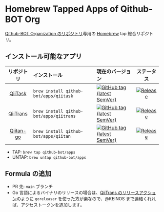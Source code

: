 # Homebrew Tapped Apps of Qithub-BOT Org

[Qithub-BOT Organization のリポジトリ](https://github.com/Qithub-BOT)専用の [Homebrew](https://brew.sh/index_ja) tap 総合リポジトリ。

## インストール可能なアプリ

| リポジトリ | インストール | 現在のバージョン | ステータス |
| :--: | :--- | :--- | :--: |
[QiiTask](https://github.com/Qithub-BOT/QiiTask) | `brew install qithub-bot/apps/qiitask` | [![GitHub tag (latest SemVer)](https://img.shields.io/github/v/tag/Qithub-BOT/QiiTask)](https://github.com/Qithub-BOT/QiiTask/releases) | [![Release](https://github.com/Qithub-BOT/QiiTask/actions/workflows/release_bin.yaml/badge.svg)](https://github.com/Qithub-BOT/QiiTask/actions/workflows/release_bin.yaml)
[QiiTrans](https://github.com/Qithub-BOT/QiiTrans) | `brew install qithub-bot/apps/qiitrans` | [![GitHub tag (latest SemVer)](https://img.shields.io/github/v/tag/Qithub-BOT/QiiTrans)](https://github.com/Qithub-BOT/QiiTrans/releases) | [![Release](https://github.com/Qithub-BOT/QiiTrans/actions/workflows/release_bin.yml/badge.svg)](https://github.com/Qithub-BOT/QiiTrans/actions/workflows/release_bin.yml)
[Qiitan-go](https://github.com/Qithub-BOT/Qiitan-go) | `brew install qithub-bot/apps/qiitan` | [![GitHub tag (latest SemVer)](https://img.shields.io/github/v/tag/Qithub-BOT/Qiitan-go)](https://github.com/Qithub-BOT/Qiitan-go/releases) | [![Release](https://github.com/Qithub-BOT/Qiitan-go/actions/workflows/release_bin.yml/badge.svg)](https://github.com/Qithub-BOT/Qiitan-go/actions/workflows/release_bin.yml)

- TAP: `brew tap qithub-bot/apps`
- UNTAP: `brew untap qithub-bot/apps`

## Formula の追加

- PR 先: `main` ブランチ
- Go 言語によるバイナリのリリースの場合は、[QiiTrans のリリースアクション](https://github.com/Qithub-BOT/QiiTrans/blob/main/.github/workflows/release_bin.yml)のように `goreleaser` を使った方が楽なので、@KEINOS まで連絡くれれば、アクセストークンを追加します。
